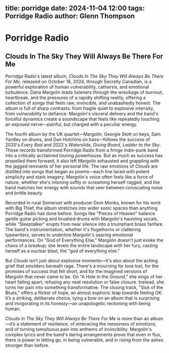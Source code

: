 title: porridge
date: 2024-11-04 12:00
tags: Porridge Radio
author: Glenn Thompson
---

# Porridge Radio

## Clouds In The Sky They Will Always Be There For Me

Porridge Radio's latest album, *Clouds In The Sky They Will Always Be There For Me*, released on October 18, 2024, through Secretly Canadian, is a powerful exploration of human vulnerability, catharsis, and emotional turbulence. Dana Margolin leads listeners through the wreckage of burnout, heartbreak, and the pressures of a rapidly shifting reality, offering a collection of songs that feels raw, invincible, and unabashedly honest. The album is full of sharp contrasts: from fragile quiet to explosive intensity, from vulnerability to defiance. Margolin's visceral delivery and the band's forceful dynamics create a soundscape that feels like repeatedly touching an exposed nerve—painful, but charged with a peculiar energy.

The fourth album by the UK quartet—Margolin, Georgie Stott on keys, Sam Yardley on drums, and Dan Hutchins on bass—follows the success of 2020's *Every Bad* and 2022's *Waterslide, Diving Board, Ladder to the Sky*. Those records transformed Porridge Radio from a fringe indie-punk band into a critically acclaimed touring powerhouse. But as much as success has propelled them forward, it also left Margolin exhausted and grappling with the jagged remnants of her personal life. The raw emotions of *Clouds* are distilled into songs that began as poems—each line laced with potent simplicity and stark imagery. Margolin's voice often feels like a force of nature, whether she's intoning softly or screaming herself ragged, and the band matches her energy with sounds that veer between coruscating noise and brittle beauty.

Recorded in rural Somerset with producer Dom Monks, known for his work with Big Thief, the album stretches into wider sonic spaces than anything Porridge Radio has done before. Songs like "Pieces of Heaven" balance gentle guitar picking and brushed drums with Margolin's haunting vocals, while "Sleeptalker" erupts from near silence into a triumphant brass fanfare. The band's instrumentation, whether it's flugelhorns or clattering typewriters, serves to underline Margolin's searing emotional performances. On "God of Everything Else," Margolin doesn’t just evoke the chaos of a breakup; she levels the entire landscape with her fury, casting herself as a nuclear blast, the "god of everything else."

But *Clouds* isn’t just about explosive moments—it's also about the aching grief that smolders beneath rage. There's a mourning for love lost, for the promises of success that fell short, and for the imagined versions of Margolin that never came to be. On "A Hole in the Ground," she sings of her heart falling apart, refusing any neat resolution or false closure. Instead, she turns her pain into something transformative. The closing track, "Sick of the Blues," offers a flicker of hope, an almost euphoric leap towards feeling OK. It’s a striking, deliberate choice, tying a bow on an album that is surprising and invigorating in its honesty—an unapologetic reckoning with being human.

*Clouds In The Sky They Will Always Be There For Me* is more than an album—it’s a statement of resilience, of embracing the messiness of emotions, and of turning tumultuous pain into anthems of invincibility. Margolin's complex lyrics and the band's daring arrangements prove that even in flux, there is power in letting go, in being vulnerable, and in rising from the ashes stronger than before.
